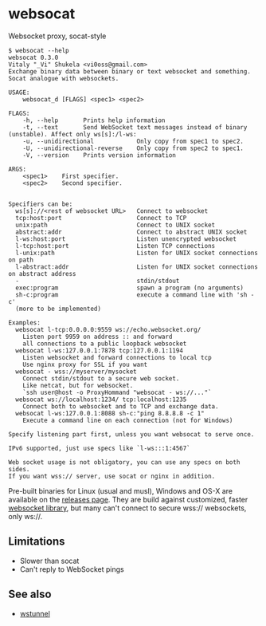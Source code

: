 # websocat
Websocket proxy, socat-style

```
$ websocat --help
websocat 0.3.0
Vitaly "_Vi" Shukela <vi0oss@gmail.com>
Exchange binary data between binary or text websocket and something.
Socat analogue with websockets.

USAGE:
    websocat_d [FLAGS] <spec1> <spec2>

FLAGS:
    -h, --help       Prints help information
    -t, --text       Send WebSocket text messages instead of binary (unstable). Affect only ws[s]:/l-ws:
    -u, --unidirectional            Only copy from spec1 to spec2.
    -U, --unidirectional-reverse    Only copy from spec2 to spec1.
    -V, --version    Prints version information

ARGS:
    <spec1>    First specifier.
    <spec2>    Second specifier.


Specifiers can be:
  ws[s]://<rest of websocket URL>   Connect to websocket
  tcp:host:port                     Connect to TCP
  unix:path                         Connect to UNIX socket
  abstract:addr                     Connect to abstract UNIX socket
  l-ws:host:port                    Listen unencrypted websocket
  l-tcp:host:port                   Listen TCP connections
  l-unix:path                       Listen for UNIX socket connections on path
  l-abstract:addr                   Listen for UNIX socket connections on abstract address
  -                                 stdin/stdout
  exec:program                      spawn a program (no arguments)
  sh-c:program                      execute a command line with 'sh -c'
  (more to be implemented)
  
Examples:
  websocat l-tcp:0.0.0.0:9559 ws://echo.websocket.org/
    Listen port 9959 on address :: and forward 
    all connections to a public loopback websocket
  websocat l-ws:127.0.0.1:7878 tcp:127.0.0.1:1194
    Listen websocket and forward connections to local tcp
    Use nginx proxy for SSL if you want
  websocat - wss://myserver/mysocket
    Connect stdin/stdout to a secure web socket.
    Like netcat, but for websocket.
    `ssh user@host -o ProxyHommand "websocat - ws://..."`
  websocat ws://localhost:1234/ tcp:localhost:1235
    Connect both to websocket and to TCP and exchange data.
  websocat l-ws:127.0.0.1:8088 sh-c:"ping 8.8.8.8 -c 1"
    Execute a command line on each connection (not for Windows)
    
Specify listening part first, unless you want websocat to serve once.

IPv6 supported, just use specs like `l-ws:::1:4567`

Web socket usage is not obligatory, you can use any specs on both sides.
If you want wss:// server, use socat or nginx in addition.
```

Pre-built binaries for Linux (usual and musl), Windows and OS-X are available on the [releases page](https://github.com/vi/websocat/releases). They are build against customized, faster [websocket library](https://github.com/cyderize/rust-websocket), but many can't connect to secure wss:// websockets, only ws://.

Limitations
---

* Slower than socat
* Can't reply to WebSocket pings

See also
---

* [wstunnel](https://github.com/erebe/wstunnel)
